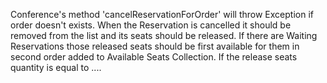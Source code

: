 Conference's method 'cancelReservationForOrder' will throw Exception if order doesn't exists.
When the Reservation is cancelled it should be removed from the list and its seats should be released.
If there are Waiting Reservations those released seats should be first available for them 
in second order added to Available Seats Collection. If the release seats quantity is equal to ....
